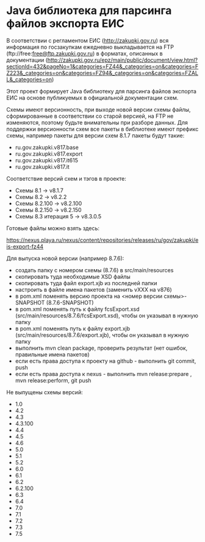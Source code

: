 # Java библиотека для парсинга файлов экспорта ЕИС

В соответствии с регламентом ЕИС (http://zakupki.gov.ru) вся информация 
по госзакупкам ежедневно выкладывается на FTP (ftp://free:free@ftp.zakupki.gov.ru)
в форматах, описанных в документации (http://zakupki.gov.ru/epz/main/public/document/view.html?sectionId=432&pageNo=1&categories=FZ44&_categories=on&categories=FZ223&_categories=on&categories=FZ94&_categories=on&categories=FZALL&_categories=on)

Этот проект формирует Java библиотеку для парсинга файлов экспорта ЕИС на основе публикуемых в официальной документации схем.

Схемы имеют версионность, при выходе новой версии схемы файлы, сформированные в соответствии со старой версией, на FTP не изменяются, поэтому будьте внимательны при разборе данных.
Для поддержки версионности схем все пакеты в библиотеке имеют префикс схемы, например пакеты для версии схем 8.1.7 пакеты будут такие:

* ru.gov.zakupki.v817.base
* ru.gov.zakupki.v817.export
* ru.gov.zakupki.v817.it615  
* ru.gov.zakupki.v817.it

Соответствие версий схем и тэгов в проекте:

* Схемы 8.1 -> v8.1.7
* Схемы 8.2 -> v8.2.2
* Схемы 8.2.100 -> v8.2.100
* Схемы 8.2.150 -> v8.2.150
* Схемы 8.3 итерация 5 -> v8.3.0.5 

Готовые файлы можно взять здесь:

https://nexus.playa.ru/nexus/content/repositories/releases/ru/gov/zakupki/eis-export-fz44

Для выпуска новой версии (например 8.7.6):

* создать папку с номером схемы (8.7.6) в src/main/resources
* скопировать туда необходимые XSD файлы
* скопировать туда файл export.xjb из последней папки
* настроить в файле имена пакетов (заменить vXXX на v876)
* в pom.xml поменять версию проекта на <номер версии схемы>-SNAPSHOT (8.7.6-SNAPSHOT)
* в pom.xml поменять путь к файлу fcsExport.xsd (src/main/resources/8.7.6/fcsExport.xsd), чтобы он указывал в нужную папку
* в pom.xml поменять путь к файлу export.xjb (src/main/resources/8.7.6/export.xjb), чтобы он указывал в нужную папку
* выполнить mvn clean package, проверить результат (нет ошибок, правильные имена пакетов)
* если есть права доступа к проекту на github - выполнить git commit, push
* если есть права доступа к nexus - выполнить mvn release:prepare , mvn release:perform, git push


Не выпущены схемы версий:

* 1.0
* 4.2
* 4.3
* 4.3.100
* 4.4
* 4.5
* 4.6
* 5.0
* 5.1
* 5.2
* 6.0
* 6.1
* 6.2
* 6.2.100
* 6.3
* 6.4
* 7.0
* 7.1
* 7.2
* 7.3
* 7.5
